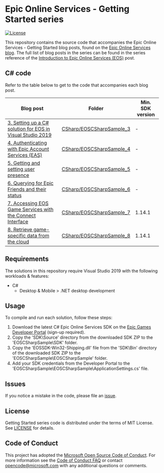 # Epic Online Services - Getting Started series

[![License](https://img.shields.io/github/license/mashape/apistatus.svg)](LICENSE)

This repository contains the source code that accompanies the Epic Online Services - Getting Started blog posts, found 
on the [Epic Online Services blog](https://dev.epicgames.com/news). The full list of blog posts in the series can be 
found in the series reference of the [Introduction to Epic Online Services (EOS)](https://dev.epicgames.com/news/introduction-to-epic-online-services-eos#series-reference) post.

## C# code

Refer to the table below to get to the code that accompanies each blog post.

| Blog post | Folder | Min. SDK version |
| --- | --- | --- |
| [3. Setting up a C# solution for EOS in Visual Studio 2019](https://dev.epicgames.com/news/setting-up-a-c-solution-for-eos-in-visual-studio-2019) | [CSharp/EOSCSharpSample_3](CSharp/EOSCSharpSample_3) | - |
| [4. Authenticating with Epic Account Services (EAS)](https://dev.epicgames.com/news/player-authentication-with-epic-account-services-eas) | [CSharp/EOSCSharpSample_4](CSharp/EOSCSharpSample_4) | - |
| [5. Getting and setting user presence](https://dev.epicgames.com/en-US/news/getting-and-setting-player-presence) | [CSharp/EOSCSharpSample_5](CSharp/EOSCSharpSample_5) | - |
| [6. Querying for Epic Friends and their status](https://dev.epicgames.com/news/querying-for-epic-friends-and-their-status) | [CSharp/EOSCSharpSample_6](CSharp/EOSCSharpSample_6) | - |
| [7. Accessing EOS Game Services with the Connect Interface](https://dev.epicgames.com/news/accessing-eos-game-services-with-the-connect-interface) | [CSharp/EOSCSharpSample_7](CSharp/EOSCSharpSample_7) | 1.14.1 |
| [8. Retrieve game-specific data from the cloud](https://dev.epicgames.com/news/retrieve-game-specific-data-from-the-cloud) | [CSharp/EOSCSharpSample_8](CSharp/EOSCSharpSample_8) | 1.14.1 |

## Requirements

The solutions in this repository require Visual Studio 2019 with the following workloads & features:

* C#
  * Desktop & Mobile > .NET desktop development

## Usage

To compile and run each solution, follow these steps:

1. Download the latest C# Epic Online Services SDK on the [Epic Games Developer Portal](https://dev.epicgames.com/portal/) (sign-up required).
2. Copy the 'SDK\Source' directory from the downloaded SDK ZIP to the 'EOSCSharpSample\SDK' folder.
3. Copy the 'EOSSDK-Win32-Shipping.dll' file from the 'SDK\Bin' directory of the downloaded SDK ZIP to the 'EOSCSharpSample\EOSCSharpSample' folder.
4. Add your SDK credentials from the Developer Portal to the 'EOSCSharpSample\EOSCSharpSample\ApplicationSettings.cs' file.

## Issues

If you notice a mistake in the code, please file an [issue](../../issues).

## License

Getting Started series code is distributed under the terms of MIT License. See [LICENSE](LICENSE) for details.

## Code of Conduct

This project has adopted the [Microsoft Open Source Code of Conduct](https://opensource.microsoft.com/codeofconduct/).
For more information see the [Code of Conduct FAQ](https://opensource.microsoft.com/codeofconduct/faq/) or
contact [opencode@microsoft.com](mailto:opencode@microsoft.com) with any additional questions or comments.
